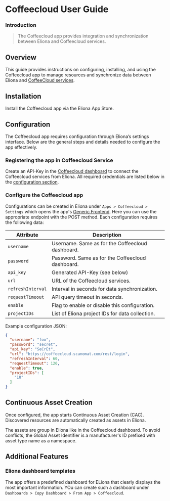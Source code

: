 # Coffeecloud User Guide

### Introduction

> The Coffeecloud app provides integration and synchronization between Eliona and Coffeecloud services.

## Overview

This guide provides instructions on configuring, installing, and using the Coffeecloud app to manage resources and synchronize data between Eliona and [CoffeeCloud services](https://www.scanomat.com/coffeecloud/).

## Installation

Install the Coffeecloud app via the Eliona App Store.

## Configuration

The Coffeecloud app requires configuration through Eliona’s settings interface. Below are the general steps and details needed to configure the app effectively.

### Registering the app in Coffeecloud Service

Create an API-Key in the [Coffeecloud dashboard](https://coffeecloud.scanomat.com) to connect the Coffeecloud services from Eliona. All required credentials are listed below in the [configuration section](#configure-the-coffeecloud-app).

### Configure the Coffeecloud app

Configurations can be created in Eliona under `Apps > Coffeecloud > Settings` which opens the app's [Generic Frontend](https://doc.eliona.io/collection/v/eliona-english/manuals/settings/apps). Here you can use the appropriate endpoint with the POST method. Each configuration requires the following data:

| Attribute         | Description                                      |
|-------------------|--------------------------------------------------|
| `username`        | Username. Same as for the Coffeecloud dashboard. |
| `password`        | Password. Same as for the Coffeecloud dashboard. |
| `api_key`         | Generated API-Key (see below)                    |
| `url`             | URL of the Coffeecloud services.                 |
| `refreshInterval` | Interval in seconds for data synchronization.    |
| `requestTimeout`  | API query timeout in seconds.                    |
| `enable`          | Flag to enable or disable this configuration.    |
| `projectIDs`      | List of Eliona project IDs for data collection.  |

Example configuration JSON:

```json
{
  "username": "foo",
  "password": "secret",
  "api_key": "SeCrEt",
  "url": "https://coffeecloud.scanomat.com/rest/login",
  "refreshInterval": 60,
  "requestTimeout": 120,
  "enable": true,
  "projectIDs": [
    "10"
  ]
}
```

## Continuous Asset Creation

Once configured, the app starts Continuous Asset Creation (CAC). Discovered resources are automatically created as assets in Eliona.

The assets are group in Eliona like in the Coffeecloud dashboard. To avoid conflicts, the Global Asset Identifier is a manufacturer's ID prefixed with asset type name as a namespace.

## Additional Features

### Eliona dashboard templates

The app offers a predefined dashboard for ELiona that clearly displays the most important information. YOu can create such a dashboard under `Dashboards > Copy Dashboard > From App > Coffeecloud`.

